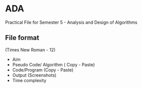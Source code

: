 # ADA
Practical File for Semester 5 - Analysis and Design of Algorithms

## File format
(Times New Roman - 12)
- Aim
- Pseudo Code/ Algorithm ( Copy - Paste)
- Code/Program (Copy - Paste)
- Output (Screenshots)
- Time complexity
  
